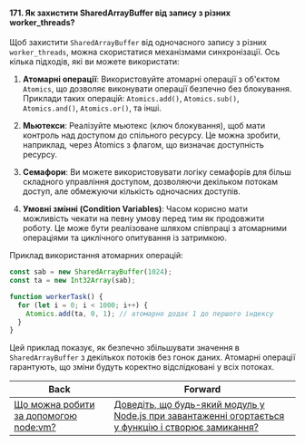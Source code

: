 #### 171. Як захистити SharedArrayBuffer від запису з різних worker_threads?

Щоб захистити `SharedArrayBuffer` від одночасного запису з різних `worker_threads`, можна скористатися механізмами синхронізації. Ось кілька підходів, які ви можете використати:

1. **Атомарні операції**: Використовуйте атомарні операції з об'єктом `Atomics`, що дозволяє виконувати операції безпечно без блокування. Приклади таких операцій: `Atomics.add()`, `Atomics.sub()`, `Atomics.and()`, `Atomics.or()`, та інші.

2. **Мьютекси**: Реалізуйте мьютекс (ключ блокування), щоб мати контроль над доступом до спільного ресурсу. Це можна зробити, наприклад, через Atomics з флагом, що визначає доступність ресурсу.

3. **Семафори**: Ви можете використовувати логіку семафорів для більш складного управління доступом, дозволяючи декільком потокам доступ, але обмежуючи кількість одночасних доступів.

4. **Умовні змінні (Condition Variables)**: Часом корисно мати можливість чекати на певну умову перед тим як продовжити роботу. Це може бути реалізоване шляхом співпраці з атомарними операціями та циклічного опитування із затримкою.

Приклад використання атомарних операцій:

```javascript
const sab = new SharedArrayBuffer(1024);
const ta = new Int32Array(sab);

function workerTask() {
  for (let i = 0; i < 1000; i++) {
    Atomics.add(ta, 0, 1); // атомарно додає 1 до першого індексу
  }
}
```

Цей приклад показує, як безпечно збільшувати значення в `SharedArrayBuffer` з декількох потоків без гонок даних. Атомарні операції гарантують, що зміни будуть коректно відслідковані у всіх потоках.

| Back | Forward |
|---|---|
| [Що можна робити за допомогою node:vm?](/ua/strong-middle/questions-for-a-systems-programmer/what-can-be-done-with-nodevm.md)  | [Доведіть, що будь-який модуль у Node.js при завантаженні огортається у функцію і створює замикання?](/ua/strong-middle/questions-for-a-systems-programmer/is-every-module-in-nodejs-wrapped-into-a-function-and-creates-closures-when-loaded.md) |